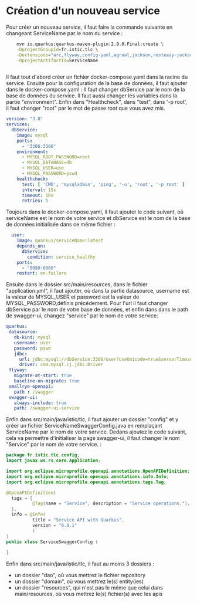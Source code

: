 # Création d'un nouveau service

Pour créer un nouveau service, il faut faire la commande suivante en changeant ServiceName par le nom du service :
```sh
    mvn io.quarkus:quarkus-maven-plugin:2.9.0.Final:create \
    -DprojectGroupId=fr.istic.tlc \
    -Dextensions="arc,flyway,config-yaml,agroal,jackson,resteasy-jackson,spring-web,jdbc-mysql,hibernate-orm-rest-data-panache,hibernate-orm,smallrye-openapi" \
    -DprojectArtifactId=ServiceName 
    
```
Il faut tout d'abord créer un fichier docker-compose.yaml dans la racine du service.
Ensuite pour la configuration de la base de données, il faut ajouter dans le docker-compose.yaml :
Il faut changer dbService par le nom de la base de données du service. Il faut aussi changer les variables dans la partie "environment". Enfin dans "Healthcheck", dans "test", dans '-p root', il faut changer "root" par le mot de passe root que vous avez mis.
```yaml
version: "3.8"
services:
  dbService:
    image: mysql
    ports:
      - "3306:3306"
    environment:
      - MYSQL_ROOT_PASSWORD=root
      - MYSQL_DATABASE=db
      - MYSQL_USER=use
      - MYSQL_PASSWORD=pswd
    healthcheck:
      test: [ 'CMD', 'mysqladmin', 'ping', '-u', 'root', '-p root' ]
      interval: 15s
      timeout: 10s
      retries: 5
```

Toujours dans le docker-compose.yaml, il faut ajouter le code suivant, où serviceName est le nom de votre service et dbService est le nom de la base de données initialisée dans ce même fichier :
```yaml
  user:
    image: quarkus/serviceName:latest
    depends_on:
      dbService:
        condition: service_healthy
    ports:
      - "8080:8080"
    restart: on-failure
 ```

Ensuite dans le dossier src/main/resources, dans le fichier "application.yml", il faut ajouter, où dans la partie datasource,  username est la valeur de MYSQL_USER et password est la valeur de MYSQL_PASSWORD,définis précédement. Pour l'url il faut changer dbService par le nom de votre base de données, et enfin dans dans le path de swagger-ui, changez "service" par le nom de votre service:
 ```yaml
 quarkus:
  datasource:
    db-kind: mysql
    username: user
    password: pswd
    jdbc:
      url: jdbc:mysql://dbService:3306/user?useUnicode=true&serverTimezone=Europe/Paris
      driver: com.mysql.cj.jdbc.Driver
  flyway:
    migrate-at-start: true
    baseline-on-migrate: true
  smallrye-openapi:
    path : /swagger
  swagger-ui:
    always-include: true
    path: /swagger-ui-service
  ```
  
Enfin dans src/main/java/istic/tlc, il faut ajouter un dossier "config" et y créer un fichier ServiceNameSwaggerConfig.java en remplaçant ServiceName par le nom de votre service. 
Dedans ajoutez le code suivant, cela va permettre d'initialiser la page swagger-ui, il faut changer le nom "Service" par le nom de votre service. :
  ```java
package fr.istic.tlc.config;
import javax.ws.rs.core.Application;

import org.eclipse.microprofile.openapi.annotations.OpenAPIDefinition;
import org.eclipse.microprofile.openapi.annotations.info.Info;
import org.eclipse.microprofile.openapi.annotations.tags.Tag;

@OpenAPIDefinition(
    tags = {
            @Tag(name = "Service", description = "Service operations."),
    },
    info = @Info(
            title = "Service API with Quarkus",
            version = "0.0.1"
            )
)
public class ServiceSwaggerConfig {
    
}
```
 
Enfin dans src/main/java/istic/tlc, il faut au moins 3 dossiers :
- un dossier "dao", où vous mettrez le fichier repository
- un dossier "domain", où vous mettrez le(s) entity(ies)
- un dossier "resources", qui n'est pas le même que celui dans main/resources, où vous mettrez le(s) fichier(s) avec les apis
